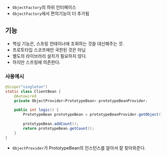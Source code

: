 - `ObjectFactory`의 하위 인터페이스
- `ObjectFactory`에서 편의기능이 더 추가됨
## 기능
- 핵심 기능은, 스프링 컨테이너에 조회하는 것을 대신해주는 것.
- 프로토타입 스코프에만 국한된 것은 아님
- 별도의 라이브러리 설치가 필요하지 않다.
- 하지만 스프링에 의존한다.

### 사용예시
```java
@Scope("singleton")  
static class ClientBean {  
    @Autowired  
    private ObjectProvider<PrototypeBean> prototypeBeanProvider;  
  
    public int logic() {  
        PrototypeBean prototypeBean = prototypeBeanProvider.getObject();  
  
        prototypeBean.addCount();  
        return prototypeBean.getCount();  
    }  
}
```
- `ObjectProvider`가 PrototypeBean의 인스턴스를 알아서 잘 찾아와준다.

